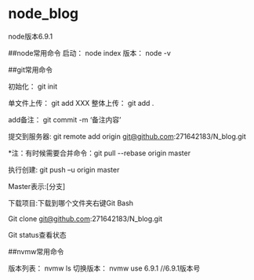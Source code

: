 # node_blog
node版本6.9.1

##node常用命令
启动：
node index
版本：
node -v

##git常用命令

初始化：
git init

单文件上传：
git add XXX
整体上传： 
git add .

add备注：
git commit -m ‘备注内容’

提交到服务器:
git remote add origin git@github.com:271642183/N_blog.git 

*注：有时候需要合并命令：git pull --rebase origin master

执行创建:
git push –u origin master

Master表示:[分支]

下载项目:下载到哪个文件夹右键Git Bash

Git clone git@github.com:271642183/N_blog.git   

Git status查看状态


##nvmw常用命令

版本列表：
nvmw ls
切换版本：
nvmw use 6.9.1   //6.9.1版本号





